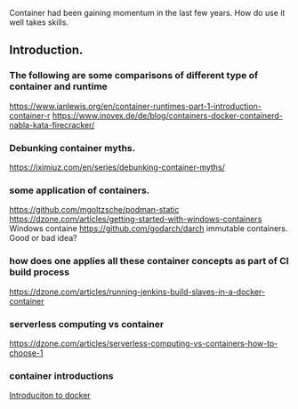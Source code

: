 Container had been gaining momentum in the last few years.  How do use it well takes skills.

## Introduction.

### The following are some comparisons of different type of container and runtime

https://www.ianlewis.org/en/container-runtimes-part-1-introduction-container-r
https://www.inovex.de/de/blog/containers-docker-containerd-nabla-kata-firecracker/

### Debunking container myths.
https://iximiuz.com/en/series/debunking-container-myths/


### some application of containers.

https://github.com/mgoltzsche/podman-static
https://dzone.com/articles/getting-started-with-windows-containers   Windows containe
https://github.com/godarch/darch        immutable containers. Good or bad idea?


### how does one applies all these container concepts as part of CI build process
https://dzone.com/articles/running-jenkins-build-slaves-in-a-docker-container


### serverless computing vs container
https://dzone.com/articles/serverless-computing-vs-containers-how-to-choose-1


### container introductions
[Introduciton to docker](https://kulkarniamit.github.io/whatwhyhow/one-zero-one/introduction-to-docker.html)
